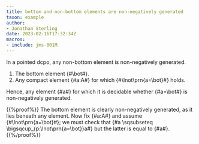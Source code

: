 ```yaml
---
title: bottom and non-bottom elements are non-negatively generated
taxon: example
author:
- Jonathan Sterling
date: 2023-02-16T17:32:34Z
macros:
- include: jms-001M
---
```


In a pointed dcpo, any non-bottom element is non-negatively generated.
1. The bottom element {#\bot#}.
2. Any compact element {#a:A#} for which {#\lnot\prn{a=\bot}#} holds.

Hence, any element {#a#} for which it is decidable whether {#a=\bot#} is non-negatively generated.

{{%proof%}}
The bottom element is clearly non-negatively generated, as it lies beneath any element. Now fix {#a:A#} and assume {#\lnot\prn{a=\bot}#}; we must check that {#a \sqsubseteq \bigsqcup_{p:\lnot\prn{a=\bot}}a#} but the latter is equal to {#a#}.
{{%/proof%}}
